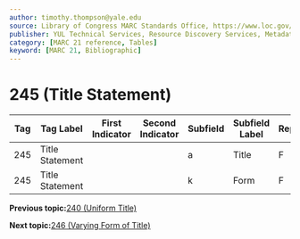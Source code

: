 ```yaml
---
author: timothy.thompson@yale.edu
source: Library of Congress MARC Standards Office, https://www.loc.gov/marc/bibliographic/bd245.html
publisher: YUL Technical Services, Resource Discovery Services, Metadata Services Unit
category: [MARC 21 reference, Tables]
keyword: [MARC 21, Bibliographic]
---
```


# 245 \(Title Statement\)

|Tag|Tag Label|First Indicator|Second Indicator|Subfield|Subfield Label|Repeatable|
|---|---------|---------------|----------------|--------|--------------|----------|
|245|Title Statement| | |a|Title|F|
|245|Title Statement| | |k|Form|F|

**Previous topic:**[240 \(Uniform Title\)](../tables/240_bib_table.md)

**Next topic:**[246 \(Varying Form of Title\)](../tables/246_bib_table.md)

